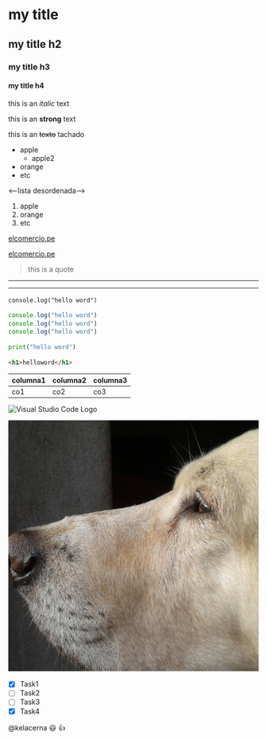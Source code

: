 <!-- headings -->
# my title
## my title h2
### my title h3
#### my title h4

this is an *italic* text

this is an **strong** text

this is an ~~texto~~ tachado

<!--lista desordenada-->
* apple
  * apple2
* orange
* etc

<--lista desordenada-->
1. apple
2. orange
3. etc

<!--enlaces-->
[elcomercio.pe](https://elcomercio.pe/)


[elcomercio.pe](https://elcomercio.pe/  "Custom Title")

<!--cita-->
> this is a quote

<!--linea divisoria-->
---
___

`
console.log("hello word")
` 

```javascript
console.log("hello word")
console.log("hello word")
console.log("hello word")
```


```python
print("hello word")
```

```html
<h1>helloword</h1>
```
|columna1   |columna2   |columna3   |
|-----------|-----------|-----------|
|co1        |co2        |co3        |

<!--cargar imagen de la web-->
![Visual Studio Code Logo](https://www.webquestcreator2.com/majwq/files/files_user/34268/img_fresas_con_crema_y_leche_condensada_42562_600.jpg)

<!--cargar imagen local-->
![Visual Studio Code Logo](KeroLogo.jpg)


<!--REGLAS DE GITHUB para MarkDown-->
* [x] Task1
* [ ] Task2
* [ ] Task3
* [x] Task4

@kelacerna :smiley: :+1:
